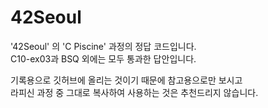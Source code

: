 # 42Seoul

'42Seoul' 의 'C Piscine' 과정의 정답 코드입니다.\
C10-ex03과 BSQ 외에는 모두 통과한 답안입니다.

기록용으로 깃허브에 올리는 것이기 때문에 참고용으로만 보시고\
라피신 과정 중 그대로 복사하여 사용하는 것은 추천드리지 않습니다.
